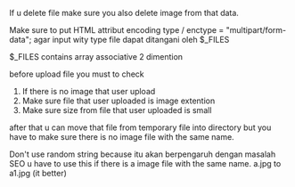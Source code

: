 
If u delete file make sure you also delete image from that data.



<!-- File handling / Upload file -->
Make sure to put HTML attribut encoding type / enctype = "multipart/form-data";
agar input wity type file dapat ditangani oleh $_FILES

$_FILES contains array associative 2 dimention

before upload file you must to check
1. If there is no image that user upload
2. Make sure file that user uploaded is image extention
3. Make sure size from file that user uploaded is small

after that u can move that file from temporary file into directory
but you have to make sure there is no image file with the same name.

Don't use random string because itu akan berpengaruh dengan masalah SEO
u have to use this if there is a image file with the same name.
a.jpg to a1.jpg (it better)
